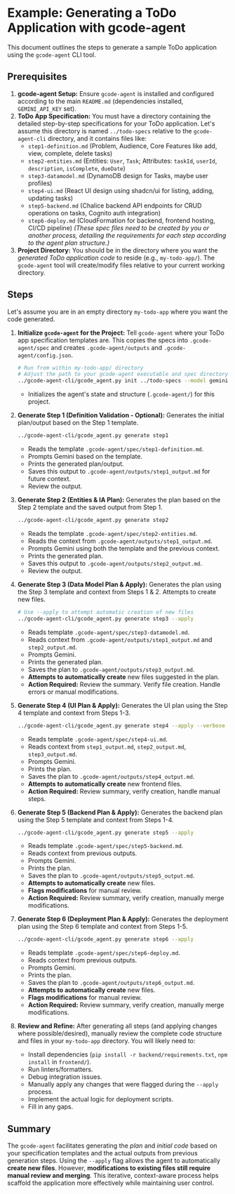 # Example: Generating a ToDo Application with gcode-agent

This document outlines the steps to generate a sample ToDo application using the `gcode-agent` CLI tool.

## Prerequisites

1.  **gcode-agent Setup:** Ensure `gcode-agent` is installed and configured according to the main `README.md` (dependencies installed, `GEMINI_API_KEY` set).
2.  **ToDo App Specification:** You must have a directory containing the detailed step-by-step specifications for your ToDo application. Let's assume this directory is named `../todo-specs` relative to the `gcode-agent-cli` directory, and it contains files like:
    *   `step1-definition.md` (Problem, Audience, Core Features like add, view, complete, delete tasks)
    *   `step2-entities.md` (Entities: `User`, `Task`; Attributes: `taskId`, `userId`, `description`, `isComplete`, `dueDate`)
    *   `step3-datamodel.md` (DynamoDB design for Tasks, maybe user profiles)
    *   `step4-ui.md` (React UI design using shadcn/ui for listing, adding, updating tasks)
    *   `step5-backend.md` (Chalice backend API endpoints for CRUD operations on tasks, Cognito auth integration)
    *   `step6-deploy.md` (CloudFormation for backend, frontend hosting, CI/CD pipeline)
    *(These spec files need to be created by you or another process, detailing the requirements for each step according to the agent plan structure.)*
3.  **Project Directory:** You should be in the directory where you want the *generated ToDo application code* to reside (e.g., `my-todo-app/`). The `gcode-agent` tool will create/modify files relative to your current working directory.

## Steps

Let's assume you are in an empty directory `my-todo-app` where you want the code generated.

1.  **Initialize `gcode-agent` for the Project:**
    Tell `gcode-agent` where your ToDo app specification templates are. This copies the specs into `.gcode-agent/spec` and creates `.gcode-agent/outputs` and `.gcode-agent/config.json`.
    ```bash
    # Run from within my-todo-app/ directory
    # Adjust the path to your gcode-agent executable and spec directory as needed
    ../gcode-agent-cli/gcode_agent.py init ../todo-specs --model gemini-1.5-flash-latest
    ```
    *   Initializes the agent's state and structure (`.gcode-agent/`) for this project.

2.  **Generate Step 1 (Definition Validation - Optional):**
    Generates the initial plan/output based on the Step 1 template.
    ```bash
    ../gcode-agent-cli/gcode_agent.py generate step1
    ```
    *   Reads the template `.gcode-agent/spec/step1-definition.md`.
    *   Prompts Gemini based on the template.
    *   Prints the generated plan/output.
    *   Saves this output to `.gcode-agent/outputs/step1_output.md` for future context.
    *   Review the output.

3.  **Generate Step 2 (Entities & IA Plan):**
    Generates the plan based on the Step 2 template and the saved output from Step 1.
    ```bash
    ../gcode-agent-cli/gcode_agent.py generate step2
    ```
    *   Reads the template `.gcode-agent/spec/step2-entities.md`.
    *   Reads the context from `.gcode-agent/outputs/step1_output.md`.
    *   Prompts Gemini using both the template and the previous context.
    *   Prints the generated plan.
    *   Saves this output to `.gcode-agent/outputs/step2_output.md`.
    *   Review the output.

4.  **Generate Step 3 (Data Model Plan & Apply):**
    Generates the plan using the Step 3 template and context from Steps 1 & 2. Attempts to create new files.
    ```bash
    # Use --apply to attempt automatic creation of new files
    ../gcode-agent-cli/gcode_agent.py generate step3 --apply
    ```
    *   Reads template `.gcode-agent/spec/step3-datamodel.md`.
    *   Reads context from `.gcode-agent/outputs/step1_output.md` and `step2_output.md`.
    *   Prompts Gemini.
    *   Prints the generated plan.
    *   Saves the plan to `.gcode-agent/outputs/step3_output.md`.
    *   **Attempts to automatically create** new files suggested in the plan.
    *   **Action Required:** Review the summary. Verify file creation. Handle errors or manual modifications.

5.  **Generate Step 4 (UI Plan & Apply):**
    Generates the UI plan using the Step 4 template and context from Steps 1-3.
    ```bash
    ../gcode-agent-cli/gcode_agent.py generate step4 --apply --verbose
    ```
    *   Reads template `.gcode-agent/spec/step4-ui.md`.
    *   Reads context from `step1_output.md`, `step2_output.md`, `step3_output.md`.
    *   Prompts Gemini.
    *   Prints the plan.
    *   Saves the plan to `.gcode-agent/outputs/step4_output.md`.
    *   **Attempts to automatically create** new frontend files.
    *   **Action Required:** Review summary, verify creation, handle manual steps.

6.  **Generate Step 5 (Backend Plan & Apply):**
    Generates the backend plan using the Step 5 template and context from Steps 1-4.
    ```bash
    ../gcode-agent-cli/gcode_agent.py generate step5 --apply
    ```
    *   Reads template `.gcode-agent/spec/step5-backend.md`.
    *   Reads context from previous outputs.
    *   Prompts Gemini.
    *   Prints the plan.
    *   Saves the plan to `.gcode-agent/outputs/step5_output.md`.
    *   **Attempts to automatically create** new files.
    *   **Flags modifications** for manual review.
    *   **Action Required:** Review summary, verify creation, manually merge modifications.

7.  **Generate Step 6 (Deployment Plan & Apply):**
    Generates the deployment plan using the Step 6 template and context from Steps 1-5.
    ```bash
    ../gcode-agent-cli/gcode_agent.py generate step6 --apply
    ```
    *   Reads template `.gcode-agent/spec/step6-deploy.md`.
    *   Reads context from previous outputs.
    *   Prompts Gemini.
    *   Prints the plan.
    *   Saves the plan to `.gcode-agent/outputs/step6_output.md`.
    *   **Attempts to automatically create** new files.
    *   **Flags modifications** for manual review.
    *   **Action Required:** Review summary, verify creation, manually merge modifications.

8.  **Review and Refine:**
    After generating all steps (and applying changes where possible/desired), manually review the complete code structure and files in your `my-todo-app` directory. You will likely need to:
    *   Install dependencies (`pip install -r backend/requirements.txt`, `npm install` in `frontend/`).
    *   Run linters/formatters.
    *   Debug integration issues.
    *   Manually apply any changes that were flagged during the `--apply` process.
    *   Implement the actual logic for deployment scripts.
    *   Fill in any gaps.

## Summary

The `gcode-agent` facilitates generating the *plan* and *initial code* based on your specification templates and the actual outputs from previous generation steps. Using the `--apply` flag allows the agent to automatically **create new files**. However, **modifications to existing files still require manual review and merging**. This iterative, context-aware process helps scaffold the application more effectively while maintaining user control. 